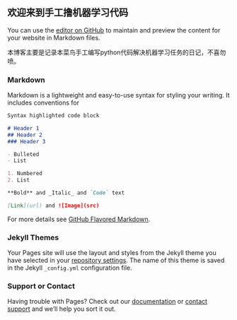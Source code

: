 ## 欢迎来到手工撸机器学习代码

You can use the [editor on GitHub](https://github.com/XueRenJing/-/edit/master/README.md) to maintain and preview the content for your website in Markdown files.

本博客主要是记录本菜鸟手工编写python代码解决机器学习任务的日记，不喜勿喷。

### Markdown

Markdown is a lightweight and easy-to-use syntax for styling your writing. It includes conventions for

```markdown
Syntax highlighted code block

# Header 1
## Header 2
### Header 3

- Bulleted
- List

1. Numbered
2. List

**Bold** and _Italic_ and `Code` text

[Link](url) and ![Image](src)
```

For more details see [GitHub Flavored Markdown](https://guides.github.com/features/mastering-markdown/).

### Jekyll Themes

Your Pages site will use the layout and styles from the Jekyll theme you have selected in your [repository settings](https://github.com/XueRenJing/-/settings). The name of this theme is saved in the Jekyll `_config.yml` configuration file.

### Support or Contact

Having trouble with Pages? Check out our [documentation](https://help.github.com/categories/github-pages-basics/) or [contact support](https://github.com/contact) and we’ll help you sort it out.

